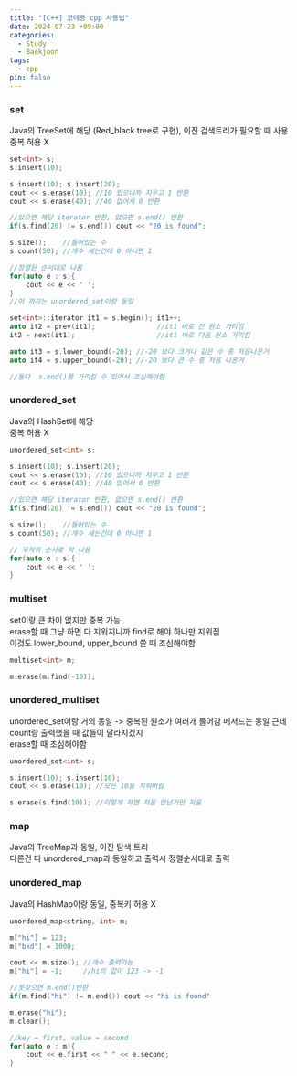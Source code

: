 ```yaml
---
title: "[C++] 코테용 cpp 사용법"
date: 2024-07-23 +09:00
categories:
  - Study
  - Baekjoon
tags:
  - cpp
pin: false
---
```


### set
Java의 TreeSet에 해당 (Red_black tree로 구현), 이진 검색트리가 필요할 때 사용
중복 허용 X
```cpp
set<int> s;
s.insert(10);

s.insert(10); s.insert(20);
cout << s.erase(10); //10 있으니까 지우고 1 반환
cout << s.erase(40); //40 없어서 0 반환

//있으면 해당 iterator 반환, 없으면 s.end() 반환
if(s.find(20) != s.end()) cout << "20 is found";

s.size();    //들어있는 수
s.count(50); //개수 세는건데 0 아니면 1

//정렬된 순서대로 나옴
for(auto e : s){
	cout << e << ' ';
}
//이 까지는 unordered_set이랑 동일

set<int>::iterator it1 = s.begin(); it1++;
auto it2 = prev(it1);               //it1 바로 전 원소 가리킴
it2 = next(it1);                    //it1 바로 다음 원소 가리킴

auto it3 = s.lower_bound(-20); //-20 보다 크거나 같은 수 중 처음나온거
auto it4 = s.upper_bound(-20); //-20 보다 큰 수 중 처음 나온거

//둘다  s.end()를 가리킬 수 있어서 조심해야함
```

### unordered_set
Java의 HashSet에 해당    
중복 허용 X   
```cpp
unordered_set<int> s;

s.insert(10); s.insert(20);
cout << s.erase(10); //10 있으니까 지우고 1 반환
cout << s.erase(40); //40 없어서 0 반환

//있으면 해당 iterator 반환, 없으면 s.end() 반환
if(s.find(20) != s.end()) cout << "20 is found";

s.size();    //들어있는 수
s.count(50); //개수 세는건데 0 아니면 1

// 무작위 순서로 막 나옴
for(auto e : s){
	cout << e << ' ';
}
```

### multiset
set이랑 큰 차이 없지만 중복 가능     
erase할 때 그냥 하면 다 지워지니까 find로 해야 하나만 지워짐    
이것도 lower_bound, upper_bound 쓸 때 조심해야함
```cpp
multiset<int> m;

m.erase(m.find(-10));
```
### unordered_multiset
unordered_set이랑 거의 동일 -> 중복된 원소가 여러개 들어감
메서드는 동일 근데 count랑 출력했을 때 값들이 달라지겠지   
erase할 때 조심해야함
```cpp
unordered_set<int> s;

s.insert(10); s.insert(10);
cout << s.erase(10); //모든 10을 지워버림

s.erase(s.find(10)); //이렇게 하면 처음 만난거만 지움
```

### map
Java의 TreeMap과 동일, 이진 탐색 트리   
다른건 다 unordered_map과 동일하고 출력시 정렬순서대로 출력

### unordered_map
Java의 HashMap이랑 동일, 중복키 허용 X
```cpp
unordered_map<string, int> m;

m["hi"] = 123;
m["bkd"] = 1000;

cout << m.size(); //개수 출력가능
m["hi"] = -1;     //hi의 값이 123 -> -1

//못찾으면 m.end()반환
if(m.find("hi") != m.end()) cout << "hi is found"

m.erase("hi");
m.clear();

//key = first, value = second
for(auto e : m){
	cout << e.first << " " << e.second;
}
```